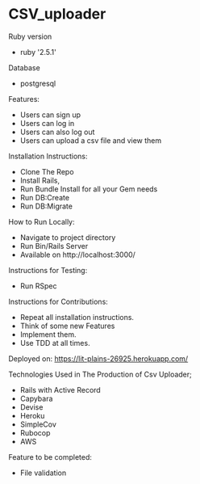 # CSV_uploader

Ruby version
 - ruby '2.5.1'

Database 
 - postgresql

Features:
 - Users can sign up
 - Users can log in
 - Users can also log out
 - Users can upload a csv file and view them

Installation Instructions:
  - Clone The Repo
  - Install Rails, 
  - Run Bundle Install for all your Gem needs
  - Run DB:Create
  - Run DB:Migrate

How to Run Locally:
  - Navigate to project directory
  - Run Bin/Rails Server
  - Available on http://localhost:3000/


Instructions for Testing:
  - Run RSpec
  
Instructions for Contributions:
  - Repeat all installation instructions.
  - Think of some new Features
  - Implement them.
  - Use TDD at all times.
  
Deployed on:
   https://lit-plains-26925.herokuapp.com/
 

Technologies Used in The Production of Csv Uploader; 
  - Rails with Active Record
  - Capybara
  - Devise
  - Heroku
  - SimpleCov
  - Rubocop
  - AWS 
  

Feature to be completed:
  - File validation
  

  
